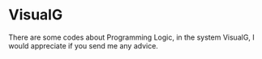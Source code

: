 # VisualG
There are some codes about Programming Logic, in the system VisualG, I would appreciate if you send me any advice.
